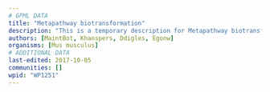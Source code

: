 ```yaml
---
# GPML DATA
title: "Metapathway biotransformation"
description: "This is a temporary description for Metapathway biotransformation"
authors: [MaintBot, Khanspers, Ddigles, Egonw]
organisms: [Mus musculus]
# ADDITIONAL DATA
last-edited: 2017-10-05
communities: []
wpid: "WP1251"
---
```

